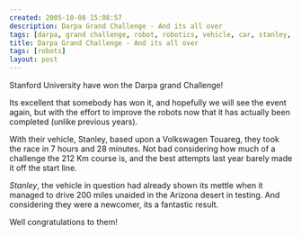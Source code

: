 ```yaml
---
created: 2005-10-08 15:08:57
description: Darpa Grand Challenge - And its all over
tags: [darpa, grand challenge, robot, robotics, vehicle, car, stanley, stanford university, robot news]
title: Darpa Grand Challenge - And its all over
tags: [robots]
layout: post
---
```

Stanford University have won the Darpa grand Challenge!

Its excellent that somebody has won it, and hopefully we will see the event again, but with the effort to improve the robots now that it has actually been completed (unlike previous years).

With their vehicle, Stanley, based upon a Volkswagen Touareg, they took the race in 7 hours and 28 minutes. Not bad considering how much of a challenge the 212 Km course is, and the best attempts last year barely made it off the start line.

_Stanley_, the vehicle in question had already shown its mettle when it managed to drive 200 miles unaided in the Arizona desert in testing. And considering they were a newcomer, its a fantastic result.

Well congratulations to them!
